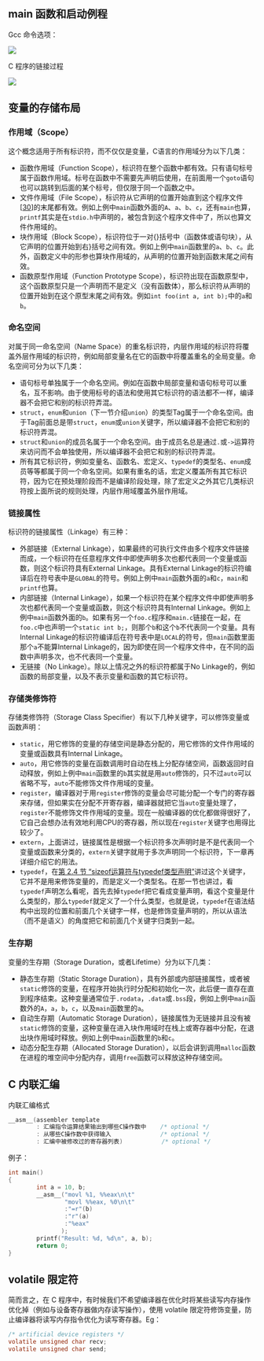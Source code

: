 ## main 函数和启动例程

Gcc 命令选项：

![](https://akaedu.github.io/book/images/asmc.gcc.png)



C 程序的链接过程

![](https://akaedu.github.io/book/images/asmc.link.png)

## 变量的存储布局

### 作用域（Scope）

这个概念适用于所有标识符，而不仅仅是变量，C语言的作用域分为以下几类：

- 函数作用域（Function Scope），标识符在整个函数中都有效。只有语句标号属于函数作用域。标号在函数中不需要先声明后使用，在前面用一个`goto`语句也可以跳转到后面的某个标号，但仅限于同一个函数之中。
- 文件作用域（File Scope），标识符从它声明的位置开始直到这个程序文件[[30](https://akaedu.github.io/book/ch19s03.html#ftn.id2778429)]的末尾都有效。例如上例中`main`函数外面的`A`、`a`、`b`、`c`，还有`main`也算，`printf`其实是在`stdio.h`中声明的，被包含到这个程序文件中了，所以也算文件作用域的。
- 块作用域（Block Scope），标识符位于一对{}括号中（函数体或语句块），从它声明的位置开始到右}括号之间有效。例如上例中`main`函数里的`a`、`b`、`c`。此外，函数定义中的形参也算块作用域的，从声明的位置开始到函数末尾之间有效。
- 函数原型作用域（Function Prototype Scope），标识符出现在函数原型中，这个函数原型只是一个声明而不是定义（没有函数体），那么标识符从声明的位置开始到在这个原型末尾之间有效。例如`int foo(int a, int b);`中的`a`和`b`。

### 命名空间

对属于同一命名空间（Name Space）的重名标识符，内层作用域的标识符将覆盖外层作用域的标识符，例如局部变量名在它的函数中将覆盖重名的全局变量。命名空间可分为以下几类：

- 语句标号单独属于一个命名空间。例如在函数中局部变量和语句标号可以重名，互不影响。由于使用标号的语法和使用其它标识符的语法都不一样，编译器不会把它和别的标识符弄混。
- `struct`，`enum`和`union`（下一节介绍`union`）的类型Tag属于一个命名空间。由于Tag前面总是带`struct`，`enum`或`union`关键字，所以编译器不会把它和别的标识符弄混。
- `struct`和`union`的成员名属于一个命名空间。由于成员名总是通过`.`或`->`运算符来访问而不会单独使用，所以编译器不会把它和别的标识符弄混。
- 所有其它标识符，例如变量名、函数名、宏定义、`typedef`的类型名、`enum`成员等等都属于同一个命名空间。如果有重名的话，宏定义覆盖所有其它标识符，因为它在预处理阶段而不是编译阶段处理，除了宏定义之外其它几类标识符按上面所说的规则处理，内层作用域覆盖外层作用域。

### 链接属性

标识符的链接属性（Linkage）有三种：

- 外部链接（External Linkage），如果最终的可执行文件由多个程序文件链接而成，一个标识符在任意程序文件中即使声明多次也都代表同一个变量或函数，则这个标识符具有External Linkage。具有External Linkage的标识符编译后在符号表中是`GLOBAL`的符号。例如上例中`main`函数外面的`a`和`c`，`main`和`printf`也算。
- 内部链接（Internal Linkage），如果一个标识符在某个程序文件中即使声明多次也都代表同一个变量或函数，则这个标识符具有Internal Linkage。例如上例中`main`函数外面的`b`。如果有另一个`foo.c`程序和`main.c`链接在一起，在`foo.c`中也声明一个`static int b;`，则那个`b`和这个`b`不代表同一个变量。具有Internal Linkage的标识符编译后在符号表中是`LOCAL`的符号，但`main`函数里面那个`a`不能算Internal Linkage的，因为即使在同一个程序文件中，在不同的函数中声明多次，也不代表同一个变量。
- 无链接（No Linkage）。除以上情况之外的标识符都属于No Linkage的，例如函数的局部变量，以及不表示变量和函数的其它标识符。

### 存储类修饰符

存储类修饰符（Storage Class Specifier）有以下几种关键字，可以修饰变量或函数声明：

- `static`，用它修饰的变量的存储空间是静态分配的，用它修饰的文件作用域的变量或函数具有Internal Linkage。
- `auto`，用它修饰的变量在函数调用时自动在栈上分配存储空间，函数返回时自动释放，例如上例中`main`函数里的`b`其实就是用`auto`修饰的，只不过`auto`可以省略不写，`auto`不能修饰文件作用域的变量。
- `register`，编译器对于用`register`修饰的变量会尽可能分配一个专门的寄存器来存储，但如果实在分配不开寄存器，编译器就把它当`auto`变量处理了，`register`不能修饰文件作用域的变量。现在一般编译器的优化都做得很好了，它自己会想办法有效地利用CPU的寄存器，所以现在`register`关键字也用得比较少了。
- `extern`，上面讲过，链接属性是根据一个标识符多次声明时是不是代表同一个变量或函数来分类的，`extern`关键字就用于多次声明同一个标识符，下一章再详细介绍它的用法。
- `typedef`，在[第 2.4 节 “sizeof运算符与typedef类型声明”](https://akaedu.github.io/book/ch16s02.html#op.sizeoftypedef)讲过这个关键字，它并不是用来修饰变量的，而是定义一个类型名。在那一节也讲过，看`typedef`声明怎么看呢，首先去掉`typedef`把它看成变量声明，看这个变量是什么类型的，那么`typedef`就定义了一个什么类型，也就是说，`typedef`在语法结构中出现的位置和前面几个关键字一样，也是修饰变量声明的，所以从语法（而不是语义）的角度把它和前面几个关键字归类到一起。

### 生存期

变量的生存期（Storage Duration，或者Lifetime）分为以下几类：

- 静态生存期（Static Storage Duration），具有外部或内部链接属性，或者被`static`修饰的变量，在程序开始执行时分配和初始化一次，此后便一直存在直到程序结束。这种变量通常位于`.rodata`，`.data`或`.bss`段，例如上例中`main`函数外的`A`，`a`，`b`，`c`，以及`main`函数里的`a`。
- 自动生存期（Automatic Storage Duration），链接属性为无链接并且没有被`static`修饰的变量，这种变量在进入块作用域时在栈上或寄存器中分配，在退出块作用域时释放。例如上例中`main`函数里的`b`和`c`。
- 动态分配生存期（Allocated Storage Duration），以后会讲到调用`malloc`函数在进程的堆空间中分配内存，调用`free`函数可以释放这种存储空间。

## C 内联汇编

内联汇编格式

```c
__asm__(assembler template
        : 汇编指令运算结果输出到哪些C操作数中    /* optional */
        : 从哪些C操作数中获得输入              /* optional */
        : 汇编中被修改过的寄存器列表)           /* optional */
```

例子：

```c
int main()
{
        int a = 10, b;
        __asm__("movl %1, %%eax\n\t"
                "movl %%eax, %0\n\t"
                :"=r"(b)
                :"r"(a)
                :"%eax"
               );
        printf("Result: %d, %d\n", a, b);
        return 0;
}

```



## volatile 限定符

简而言之，在 C 程序中，有时候我们不希望编译器在优化时将某些读写内存操作优化掉（例如与设备寄存器做内存读写操作），使用 volatile 限定符修饰变量，防止编译器将读写内存指令优化为读写寄存器。Eg：

```c
/* artificial device registers */
volatile unsigned char recv;
volatile unsigned char send;
```

